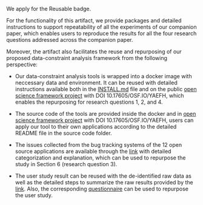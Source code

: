 We apply for the Reusable badge. 

For the functionality of this artifact, we provide packages and detailed instructions to support repeatability of all the experiments of our companion paper, which enables users to reproduce the results for all the four research questions addressed across the companion paper.

Moreover, the artifact also facilitates the reuse and repurposing of our proposed data-constraint analysis framework from the following perspective:

* Our data-constraint analysis tools is wrapped into a docker image with neccessary data and environment. It can be reused with detailed instructions available both in the [INSTALL.md](https://github.com/manageconstraints/rose6icse/blob/master/submissions/available/junwenyang/README.md) file and on the public [open science framework project](https://osf.io/yaefh/) with DOI 10.17605/OSF.IO/YAEFH, which enables the repurposing for research questions 1, 2, and 4. 

* The source code of the tools are provided inside the docker and in [open science framework project](https://osf.io/yaefh/) with DOI 10.17605/OSF.IO/YAEFH, users can apply our tool to their own applications according to the detailed README file in the source code folder. 

* The issues collected from the bug tracking systems of the 12 open source applications are available through the [link](https://osf.io/vnt6y/) with detailed categorization and explanation, which can be used to repurpose the study in Section 6 (research question 3). 

* The user study result can be reused with the de-identified raw data as well as the detailed steps to summarize the raw results provided by the [link](http://bit.ly/error-message-user-study). Also, the corresponding [questionnaire](https://osf.io/sg5x8/) can be used to repurpose the user study.

